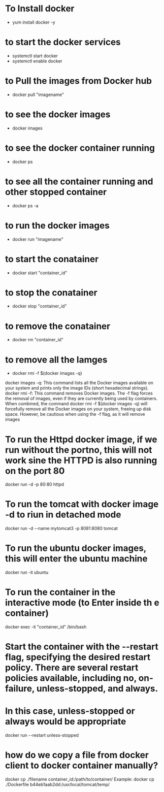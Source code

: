 # To Install docker
- yum install docker -y

# to start the docker services
- systemctl start docker
- systemctl enable docker

# to Pull the images from Docker hub 
- docker pull "imagename"

# to see the docker images
- docker images

# to see the docker container running 
- docker ps

# to see all the container running and other stopped container 
- docker ps -a 

# to run the docker images
- docker run "imagename"

# to start the conatainer
- docker start  "container_id"


# to stop the conatainer
- docker stop "container_id"

# to remove the conatainer
- docker rm "container_id"

# to remove all the Iamges
- docker rmi -f $(docker images -q)

docker images -q: This command lists all the Docker images available on your system and prints only the image IDs (short hexadecimal strings).
docker rmi -f: This command removes Docker images. The -f flag forces the removal of images, even if they are currently being used by containers.
When combined, the command docker rmi -f $(docker images -q) will forcefully remove all the Docker images on your system, freeing up disk space. However, be cautious when using the -f flag, as it will remove images

# To run the Httpd docker image, if we run without the portno, this will  not work  sine the HTTPD is also running on the port 80

docker run -d -p 80:80 httpd

# To run the tomcat with  docker image -d to riun in detached mode
docker run -d --name mytomcat3 -p 8081:8080 tomcat

# To run the ubuntu docker images, this will enter the ubuntu machine
docker run -it ubuntu

# To run the container in the interactive mode (to Enter inside th e container)
docker exec -it "container_id" /bin/bash

# Start the container with the --restart flag, specifying the desired restart policy. There are several restart policies available, including no, on-failure, unless-stopped, and always. 
# In this  case, unless-stopped or always would be appropriate

docker run --restart unless-stopped <your-container-options>


# how do we copy a  file from docker client  to docker container manually?
docker cp ./filename container_id:/path/to/container/
Example:
docker cp ./Dockerfile b44eb1aab2dd:/usr/local/tomcat/temp/


